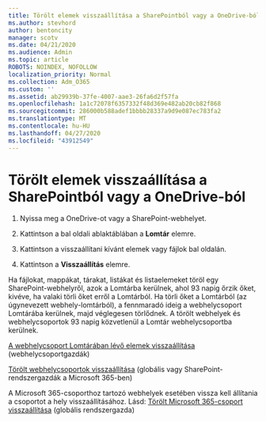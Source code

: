 ```yaml
---
title: Törölt elemek visszaállítása a SharePointból vagy a OneDrive-ból
ms.author: stevhord
author: bentoncity
manager: scotv
ms.date: 04/21/2020
ms.audience: Admin
ms.topic: article
ROBOTS: NOINDEX, NOFOLLOW
localization_priority: Normal
ms.collection: Adm_O365
ms.custom: ''
ms.assetid: ab29939b-37fe-4007-aae3-26fa6d2f57fa
ms.openlocfilehash: 1a1c72078f6357332f48d369e482ab20cb82f868
ms.sourcegitcommit: 286000b588adef1bbbb28337a9d9e087ec783fa2
ms.translationtype: MT
ms.contentlocale: hu-HU
ms.lasthandoff: 04/27/2020
ms.locfileid: "43912549"
---
```

# <a name="restore-deleted-items-from-sharepoint-or-onedrive"></a>Törölt elemek visszaállítása a SharePointból vagy a OneDrive-ból

1. Nyissa meg a OneDrive-ot vagy a SharePoint-webhelyet.
    
2. Kattintson a bal oldali ablaktáblában a **Lomtár** elemre. 
    
3. Kattintson a visszaállítani kívánt elemek vagy fájlok bal oldalán.
    
4. Kattintson a **Visszaállítás** elemre. 
    
Ha fájlokat, mappákat, tárakat, listákat és listaelemeket töröl egy SharePoint-webhelyről, azok a Lomtárba kerülnek, ahol 93 napig őrzik őket, kivéve, ha valaki törli őket erről a Lomtárból. Ha törli őket a Lomtárból (az úgynevezett webhely-lomtárból), a fennmaradó ideig a webhelycsoport Lomtárába kerülnek, majd véglegesen törlődnek. A törölt webhelyek és webhelycsoportok 93 napig közvetlenül a Lomtár webhelycsoportba kerülnek.
  
[A webhelycsoport Lomtárában lévő elemek visszaállítása](https://go.microsoft.com/fwlink/?linkid=867800) (webhelycsoportgazdák) 
  
[Törölt webhelycsoportok visszaállítása](https://go.microsoft.com/fwlink/?linkid=867660) (globális vagy SharePoint-rendszergazdák a Microsoft 365-ben) 
  
A Microsoft 365-csoporthoz tartozó webhelyek esetében vissza kell állítania a csoportot a hely visszaállításához. Lásd: [Törölt Microsoft 365-csoport visszaállítása](https://go.microsoft.com/fwlink/?linkid=867802) (globális rendszergazda) 
  

